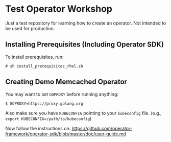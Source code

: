 # Test Operator Workshop

Just a test repository for learning how to create an operator. Not intended to be used for production.

## Installing Prerequisites (Including Operator SDK)

To install prerequisites, run:

```
# sh install_prerequisites_rhel.sh
```

## Creating Demo Memcached Operator

You may want to set `GOPROXY` before running anything:

```
$ GOPROXY=https://proxy.golang.org
```

Also make sure you have `KUBECONFIG` pointing to your `kubeconfig` file. (e.g., `export KUBECONFIG=/path/to/kubeconfig`)

Now follow the instructions on: https://github.com/operator-framework/operator-sdk/blob/master/doc/user-guide.md
